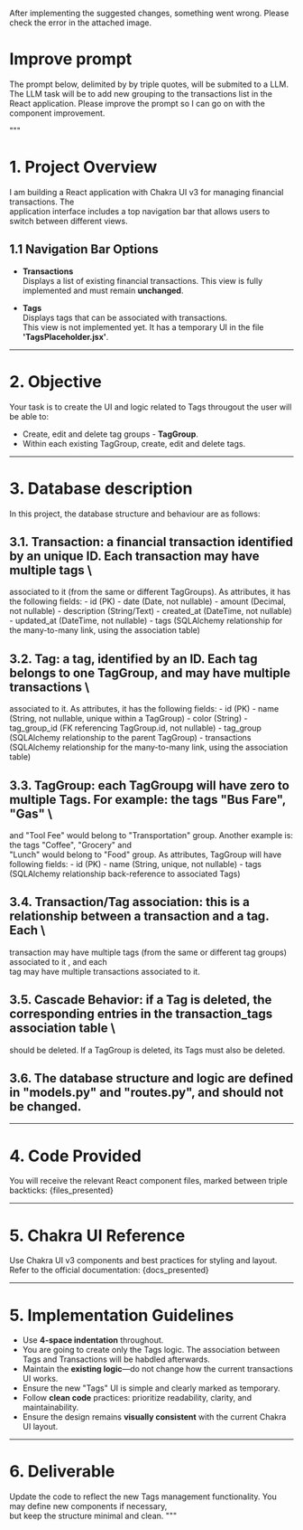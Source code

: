 After implementing the suggested changes, something went wrong.
Please check the error in the attached image.



# Improve prompt

The prompt below, delimited by by triple quotes, will be submited to a LLM.
The LLM task will be to add new grouping to the transactions list in the React application.
Please improve the prompt so I can go on with the component improvement.

"""
# 1. Project Overview

I am building a React application with Chakra UI v3 for managing financial transactions. The \
application interface includes a top navigation bar that allows users to switch between different views.

## 1.1 Navigation Bar Options

- **Transactions**  
  Displays a list of existing financial transactions.
  This view is fully implemented and must remain **unchanged**.

- **Tags**  
  Displays tags that can be associated with transactions.  
  This view is not implemented yet. It has a temporary UI in the file **'TagsPlaceholder.jsx'**.
  
---

# 2. Objective

Your task is to create the UI and logic related to Tags througout the user will be able to:

- Create, edit and delete tag groups - **TagGroup**.
- Within each existing TagGroup, create, edit and delete tags.

---

# 3. Database description

In this project, the database structure and behaviour are as follows: 

## 3.1. Transaction: a financial transaction identified by an unique ID. Each transaction may have multiple tags \
associated to it (from the same or different TagGroups). As attributes, it has the following fields:
    - id (PK)
    - date (Date, not nullable)
    - amount (Decimal, not nullable)
    - description (String/Text)
    - created_at (DateTime, not nullable)
    - updated_at (DateTime, not nullable)
    - tags (SQLAlchemy relationship for the many-to-many link, using the association table)

## 3.2. Tag: a tag, identified by an ID. Each tag belongs to one TagGroup, and may have multiple transactions \
associated to it. As attributes, it has the following fields:
    - id (PK)
    - name (String, not nullable, unique within a TagGroup)
    - color (String)
    - tag_group_id (FK referencing TagGroup.id, not nullable)
    - tag_group (SQLAlchemy relationship to the parent TagGroup)
    - transactions (SQLAlchemy relationship for the many-to-many link, using the association table)

## 3.3. TagGroup: each TagGroupg will have zero to multiple Tags. For example: the tags "Bus Fare", "Gas" \
and "Tool Fee" would belong to "Transportation" group. Another example is: the tags "Coffee", "Grocery" and \
"Lunch" would belong to "Food" group. As attributes, TagGroup will have following fields:
    - id (PK)
    - name (String, unique, not nullable)
    - tags (SQLAlchemy relationship back-reference to associated Tags)

## 3.4. Transaction/Tag association: this is a relationship between a transaction and a tag. Each \
transaction may have multiple tags (from the same or different tag groups) associated to it , and each \
tag may have multiple transactions associated to it.

## 3.5. Cascade Behavior: if a Tag is deleted, the corresponding entries in the transaction_tags association table \
should be deleted. If a TagGroup is deleted, its Tags must also be deleted.

## 3.6. The database structure and logic are defined in "models.py" and "routes.py", and should not be changed.

---

# 4. Code Provided

You will receive the relevant React component files, marked between triple backticks:
{files_presented}

---

# 5. Chakra UI Reference

Use Chakra UI v3 components and best practices for styling and layout. Refer to the official documentation:
{docs_presented}

---

# 5. Implementation Guidelines

- Use **4-space indentation** throughout.
- You are going to create only the Tags logic. The association between Tags and Transactions will be habdled afterwards.
- Maintain the **existing logic**—do not change how the current transactions UI works.
- Ensure the new "Tags" UI is simple and clearly marked as temporary.
- Follow **clean code** practices: prioritize readability, clarity, and maintainability.
- Ensure the design remains **visually consistent** with the current Chakra UI layout.

---

# 6. Deliverable

Update the code to reflect the new Tags management functionality. You may define new components if necessary, \
but keep the structure minimal and clean.
"""